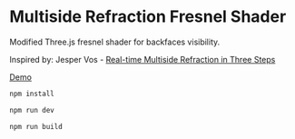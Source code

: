 # Multiside Refraction Fresnel Shader

Modified Three.js fresnel shader for backfaces visibility.

Inspired by: Jesper Vos - 
[Real-time Multiside Refraction in Three Steps](https://tympanus.net/codrops/2019/10/29/real-time-multiside-refraction-in-three-steps/)

[Demo](https://multiside-refraction.vercel.app)

```bash
npm install

npm run dev

npm run build
```